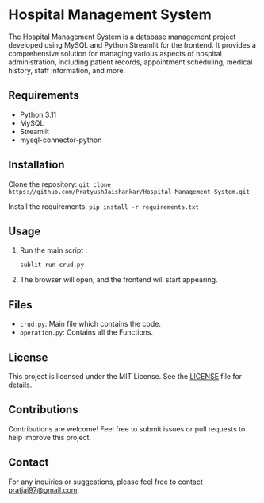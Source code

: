 # Hospital Management System

The Hospital Management System is a database management project developed using MySQL and Python Streamlit for the frontend. It provides a comprehensive solution for managing various aspects of hospital administration, including patient records, appointment scheduling, medical history, staff information, and more.

## Requirements
- Python 3.11
- MySQL
- Streamlit
- mysql-connector-python

## Installation

Clone the repository:
    ```
    git clone https://github.com/PratyushJaishankar/Hospital-Management-System.git
    ```
    
Install the requirements:
    ```
    pip install -r requirements.txt
    ```



## Usage

1. Run the main script :
    ```
    sublit run crud.py
    ```
2. The browser will open, and the frontend will start appearing.


## Files

- `crud.py`: Main file which contains the code.
- `operation.py`: Contains all the Functions.


## License

This project is licensed under the MIT License. See the [LICENSE](LICENSE) file for details.

## Contributions

Contributions are welcome! Feel free to submit issues or pull requests to help improve this project.

## Contact

For any inquiries or suggestions, please feel free to contact [pratjai97@gmail.com](mailto:pratjai97@gmail.com).
